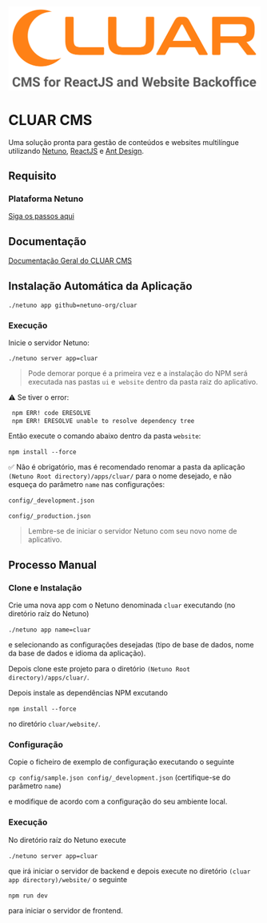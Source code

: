 ![Logo](https://raw.githubusercontent.com/netuno-org/cluar/main/docs/logo.svg)

# CLUAR CMS

Uma solução pronta para gestão de conteúdos e websites multilíngue utilizando [Netuno](https://www.netuno.org/), [ReactJS](https://reactjs.org/) e [Ant Design](https://ant.design/).

## Requisito

### Plataforma Netuno

[Siga os passos aqui](https://doc.netuno.org/docs/pt-PT/installation/)

## Documentação

[Documentação Geral do CLUAR CMS](docs/README-pt_PT.md)

## Instalação Automática da Aplicação

```
./netuno app github=netuno-org/cluar
```

### Execução

Inicie o servidor Netuno:

```
./netuno server app=cluar
```

> Pode demorar porque é a primeira vez e a instalação do NPM será executada nas pastas `ui` e` website` dentro da pasta raiz do aplicativo.

:warning: Se tiver o error:
 
```
 npm ERR! code ERESOLVE
 npm ERR! ERESOLVE unable to resolve dependency tree
```

Então execute o comando abaixo dentro da pasta `website`:

`npm install --force`

:white_check_mark: Não é obrigatório, mas é recomendado renomar a pasta da aplicação `(Netuno Root directory)/apps/cluar/` para o nome desejado, e não esqueça do parâmetro `name` nas configurações:

`config/_development.json`

`config/_production.json`

> Lembre-se de iniciar o servidor Netuno com seu novo nome de aplicativo.

## Processo Manual

### Clone e Instalação

Crie uma nova app com o Netuno denominada `cluar` executando (no diretório raíz do Netuno) 

`./netuno app name=cluar`

e selecionando as configurações desejadas (tipo de base de dados, nome da base de dados e idioma da aplicação).

Depois clone este projeto para o diretório `(Netuno Root directory)/apps/cluar/`.

Depois instale as dependências NPM excutando

`npm install --force` 

no diretório `cluar/website/`.

### Configuração

Copie o ficheiro de exemplo de configuração executando o seguinte

`cp config/sample.json config/_development.json` (certifique-se do parâmetro `name`)

e modifique de acordo com a configuração do seu ambiente local.

### Execução

No diretório raíz do Netuno execute

`./netuno server app=cluar`

que irá iniciar o servidor de backend e depois execute no diretório `(cluar app directory)/website/` o seguinte

`npm run dev`

para iniciar o servidor de frontend.
